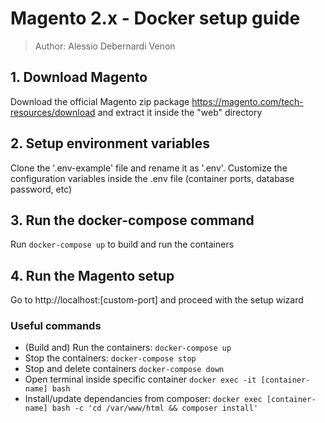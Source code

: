 # Magento 2.x - Docker setup guide
> Author: Alessio Debernardi Venon

## 1. Download Magento
Download the official Magento zip package https://magento.com/tech-resources/download and extract it inside the "web" directory

## 2. Setup environment variables
Clone the '.env-example' file and rename it as '.env'.
Customize the configuration variables inside the .env file (container ports, database password, etc) 

## 3. Run the docker-compose command
Run `docker-compose up` to build and run the containers

## 4. Run the Magento setup
Go to http://localhost:[custom-port] and proceed with the setup wizard

### Useful commands
- (Build and) Run the containers: `docker-compose up`
- Stop the containers: `docker-compose stop`
- Stop and delete containers `docker-compose down`
- Open terminal inside specific container `docker exec -it [container-name] bash`
- Install/update dependancies from composer: `docker exec [container-name] bash -c 'cd /var/www/html && composer install'`